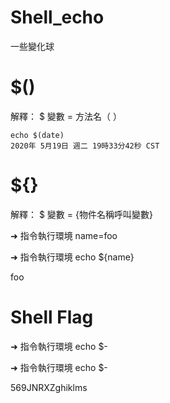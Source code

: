 # Shell_echo
一些變化球


# $()

解釋： $ 變數 = 方法名（ ）

    echo $(date)
    2020年 5月19日 週二 19時33分42秒 CST

# ${}

解釋： $ 變數 = {物件名稱呼叫變數}

➜   指令執行環境 name=foo
  
➜ 指令執行環境 echo ${name}

foo

# Shell Flag

➜  指令執行環境 echo $-


➜  指令執行環境 echo $-

569JNRXZghiklms

